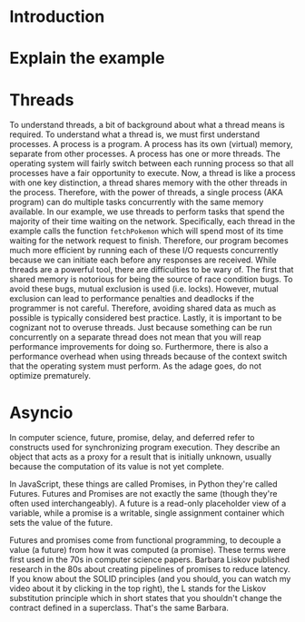 # Introduction

# Explain the example

# Threads

To understand threads, a bit of background about what a thread means is required. To understand what a thread is, we must first understand processes. A process is a program. A process has its own (virtual) memory, separate from other processes. A process has one or more threads. The operating system will fairly switch between each running process so that all processes have a fair opportunity to execute. Now, a thread is like a process with one key distinction, a thread shares memory with the other threads in the process. Therefore, with the power of threads, a single process (AKA program) can do multiple tasks concurrently with the same memory available.
In our example, we use threads to perform tasks that spend the majority of their time waiting on the network. Specifically, each thread in the example calls the function `fetchPokemon` which will spend most of its time waiting for the network request to finish. Therefore, our program becomes much more efficient by running each of these I/O requests concurrently because we can initiate each before any responses are received.
While threads are a powerful tool, there are difficulties to be wary of. The first that shared memory is notorious for being the source of race condition bugs. To avoid these bugs, mutual exclusion is used (i.e. locks). However, mutual exclusion can lead to performance penalties and deadlocks if the programmer is not careful. Therefore, avoiding shared data as much as possible is typically considered best practice. Lastly, it is important to be cognizant not to overuse threads. Just because something can be run concurrently on a separate thread does not mean that you will reap performance improvements for doing so. Furthermore, there is also a performance overhead when using threads because of the context switch that the operating system must perform. As the adage goes, do not optimize prematurely.

# Asyncio

In computer science, future, promise, delay, and deferred refer to constructs used for synchronizing program execution. They describe an object that acts as a proxy for a result that is initially unknown, usually because the computation of its value is not yet complete.

In JavaScript, these things are called Promises, in Python they're called Futures. Futures and Promises are not exactly the same (though they're often used interchangeably). A future is a read-only placeholder view of a variable, while a promise is a writable, single assignment container which sets the value of the future.

Futures and promises come from functional programming, to decouple a value (a future) from how it was computed (a promise). These terms were first used in the 70s in computer science papers. Barbara Liskov published research in the 80s about creating pipelines of promises to reduce latency. If you know about the SOLID principles (and you should, you can watch my video about it by clicking in the top right), the L stands for the Liskov substitution principle which in short states that you shouldn't change the contract defined in a superclass. That's the same Barbara.

